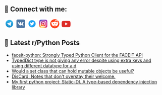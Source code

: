 ## 🔎 Connect with me:
[<img src="https://github.com/bullbesh/bullbesh/blob/main/images/Telegram.png" width="32" height="32" />](https://t.me/bullbesh)
[<img src="https://github.com/bullbesh/bullbesh/blob/main/images/VK.png" width="32" height="32" />](https://vk.com/bullbesh)
[<img src="https://github.com/bullbesh/bullbesh/blob/main/images/Twitter.png" width="32" height="32" />](https://twitter.com/bullbesh1)
[<img src="https://github.com/bullbesh/bullbesh/blob/main/images/Instagram.png" width="32" height="32" />](https://www.instagram.com/bullbesh)
[<img src="https://github.com/bullbesh/bullbesh/blob/main/images/Reddit.png" width="32" height="32" />](https://www.reddit.com/user/bullbesh)
[<img src="https://github.com/bullbesh/bullbesh/blob/main/images/YouTube.png" width="32" height="32" />](https://www.youtube.com/channel/UCtfjRs6uzgq5mfm8S06WTcg)

## 📕 Latest r/Python Posts
<!-- BLOG-POST-LIST:START -->
- [faceit-python: Strongly Typed Python Client for the FACEIT API](https://www.reddit.com/r/Python/comments/1k5idmt/faceitpython_strongly_typed_python_client_for_the/)
- [TypedDict type is not giving any error despite using extra keys and using different datatype for a d](https://www.reddit.com/r/Python/comments/1k5dy6x/typeddict_type_is_not_giving_any_error_despite/)
- [Would a set class that can hold mutable objects be useful?](https://www.reddit.com/r/Python/comments/1k5c8dk/would_a_set_class_that_can_hold_mutable_objects/)
- [DisCard: Notes that don&#39;t overstay their welcome.](https://www.reddit.com/r/Python/comments/1k5b06y/discard_notes_that_dont_overstay_their_welcome/)
- [My first python project: Static-DI. A type-based dependency injection library](https://www.reddit.com/r/Python/comments/1k5azpf/my_first_python_project_staticdi_a_typebased/)
<!-- BLOG-POST-LIST:END -->
